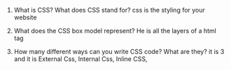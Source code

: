 1. What is CSS? What does CSS stand for?
css is the styling for your website

2. What does the CSS box model represent?
He is all the layers of a html tag

3. How many different ways can you write CSS code? What are they?
it is 3 and it is External Css, Internal Css, Inline CSS,
